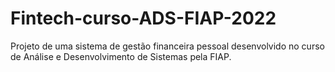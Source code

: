 # Fintech-curso-ADS-FIAP-2022
Projeto de uma sistema de gestão financeira pessoal desenvolvido no curso de Análise e Desenvolvimento de Sistemas pela FIAP.
